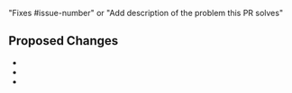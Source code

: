 <!-- General PR guidelines:

Most PRs should be opened against the main branch in the
[`knative/docs` GitHub repository](https://github.com/knative/docs).

Use one of the content templates when writing a new document:
- [Concept](docs/contributor/templates/template-concept.md) -- Conceptual topics explain how things
work or what things mean. They provide helpful context to readers. They do not include procedures.
- [Procedure](docs/contributor/templates/template-procedure.md) -- Procedural (how-to) topics
include detailed steps for performing a task as well as some context about the task.
- [Troubleshooting](docs/contributor/templates/template-troubleshooting.md) -- Troubleshooting
topics list common errors and solutions.
- [Blog](docs/contributor/templates/template-blog-entry.md) -- Instructions and a template that you
can use to help you post to the Knative blog.

When you add a new document to the /docs directory, the navigation menu updates automatically.
For more information, see the
[MkDocs documentation](https://www.mkdocs.org/user-guide/writing-your-docs/#configure-pages-and-navigation).

If your changes should also be in the most recent release, use [/cherrypick](https://prow.k8s.io/command-help#cherrypick) command; 
for example, "/cherrypick release-1.2" for Prow to generate a PR for the `release-1.2` branch.

For all resources for contributing to the Knative documentation, see the
[Knative contributor's guide](help/contributing/README.md).

 -->

"Fixes #issue-number" or "Add description of the problem this PR solves"

## Proposed Changes <!-- Describe the changes the PR makes. -->

-
-
-
